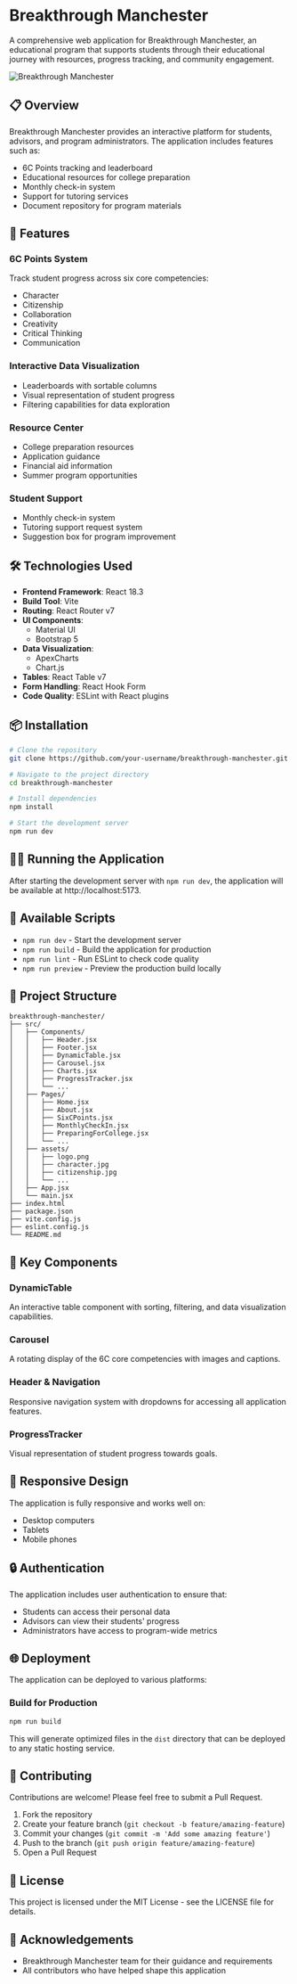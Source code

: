 # Breakthrough Manchester

A comprehensive web application for Breakthrough Manchester, an educational program that supports students through their educational journey with resources, progress tracking, and community engagement.

![Breakthrough Manchester](https://via.placeholder.com/800x400?text=Breakthrough+Manchester)

## 📋 Overview

Breakthrough Manchester provides an interactive platform for students, advisors, and program administrators. The application includes features such as:

- 6C Points tracking and leaderboard
- Educational resources for college preparation
- Monthly check-in system
- Support for tutoring services
- Document repository for program materials

## 🚀 Features

### 6C Points System
Track student progress across six core competencies:
- Character
- Citizenship
- Collaboration
- Creativity
- Critical Thinking
- Communication

### Interactive Data Visualization
- Leaderboards with sortable columns
- Visual representation of student progress
- Filtering capabilities for data exploration

### Resource Center
- College preparation resources
- Application guidance
- Financial aid information
- Summer program opportunities

### Student Support
- Monthly check-in system
- Tutoring support request system
- Suggestion box for program improvement

## 🛠️ Technologies Used

- **Frontend Framework**: React 18.3
- **Build Tool**: Vite
- **Routing**: React Router v7
- **UI Components**: 
  - Material UI
  - Bootstrap 5
- **Data Visualization**:
  - ApexCharts
  - Chart.js
- **Tables**: React Table v7
- **Form Handling**: React Hook Form
- **Code Quality**: ESLint with React plugins

## 📦 Installation

```bash
# Clone the repository
git clone https://github.com/your-username/breakthrough-manchester.git

# Navigate to the project directory
cd breakthrough-manchester

# Install dependencies
npm install

# Start the development server
npm run dev
```

## 🏃‍♂️ Running the Application

After starting the development server with `npm run dev`, the application will be available at http://localhost:5173.

## 🔧 Available Scripts

- `npm run dev` - Start the development server
- `npm run build` - Build the application for production
- `npm run lint` - Run ESLint to check code quality
- `npm run preview` - Preview the production build locally

## 📂 Project Structure

```
breakthrough-manchester/
├── src/
│   ├── Components/
│   │   ├── Header.jsx
│   │   ├── Footer.jsx
│   │   ├── DynamicTable.jsx
│   │   ├── Carousel.jsx
│   │   ├── Charts.jsx
│   │   ├── ProgressTracker.jsx
│   │   └── ...
│   ├── Pages/
│   │   ├── Home.jsx
│   │   ├── About.jsx
│   │   ├── SixCPoints.jsx
│   │   ├── MonthlyCheckIn.jsx
│   │   ├── PreparingForCollege.jsx
│   │   └── ...
│   ├── assets/
│   │   ├── logo.png
│   │   ├── character.jpg
│   │   ├── citizenship.jpg
│   │   └── ...
│   ├── App.jsx
│   └── main.jsx
├── index.html
├── package.json
├── vite.config.js
├── eslint.config.js
└── README.md
```

## 🧩 Key Components

### DynamicTable
An interactive table component with sorting, filtering, and data visualization capabilities.

### Carousel
A rotating display of the 6C core competencies with images and captions.

### Header & Navigation
Responsive navigation system with dropdowns for accessing all application features.

### ProgressTracker
Visual representation of student progress towards goals.

## 📱 Responsive Design

The application is fully responsive and works well on:
- Desktop computers
- Tablets
- Mobile phones

## 🔒 Authentication

The application includes user authentication to ensure that:
- Students can access their personal data
- Advisors can view their students' progress
- Administrators have access to program-wide metrics

## 🌐 Deployment

The application can be deployed to various platforms:

### Build for Production
```bash
npm run build
```

This will generate optimized files in the `dist` directory that can be deployed to any static hosting service.

## 👥 Contributing

Contributions are welcome! Please feel free to submit a Pull Request.

1. Fork the repository
2. Create your feature branch (`git checkout -b feature/amazing-feature`)
3. Commit your changes (`git commit -m 'Add some amazing feature'`)
4. Push to the branch (`git push origin feature/amazing-feature`)
5. Open a Pull Request

## 📄 License

This project is licensed under the MIT License - see the LICENSE file for details.

## 🤝 Acknowledgements

- Breakthrough Manchester team for their guidance and requirements
- All contributors who have helped shape this application

